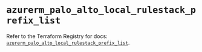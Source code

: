 # `azurerm_palo_alto_local_rulestack_prefix_list`

Refer to the Terraform Registry for docs: [`azurerm_palo_alto_local_rulestack_prefix_list`](https://registry.terraform.io/providers/hashicorp/azurerm/4.43.0/docs/resources/palo_alto_local_rulestack_prefix_list).
